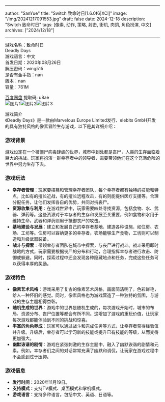 
---
author: "SanYue"
title: "Switch 致命时日[1.6.0f6|XCI]"
image: "/img/20241217091553.jpg"
draft: false
date: 2024-12-18
description: "Switch 致命时日"
tags: [像素, 动作, 策略, 射击, 街机, 肉鸽, 角色扮演, 中文]
archives: ["2024/12/18"]

---

游戏名称：致命时日   
Deadly Days    
游戏语言：中文  
首发日期：2020年08月26日  
解压密码：wing515  
是否有金手指：nan  
版本：nan   
容量：761M

[百度网盘](https://pan.baidu.com/s/1Mmxbk_iQ3k9VrpGVf9tPdQ) 提取码: u8ae  
![图片1](/img/4218e0.jpg)![图片2](/img/651f95.jpg)![图片3](/img/ebbde2.jpg)  

游戏简介  
《Deadly Days》是一款由Marvelous Europe Limited发行、elebits GmbH开发的具有独特风格的像素冒险生存游戏，以下是其详细介绍：

### 游戏背景
游戏设定在一个被僵尸病毒肆虐的世界，城市中到处都是丧尸，人类的生存面临着巨大的挑战。玩家将扮演一群幸存者中的领导者，需要带领他们在这个充满危险的世界中努力生存下去。

### 游戏玩法
- **幸存者管理**：玩家要招募和管理幸存者团队，每个幸存者都有独特的技能和特点，比如有的擅长近战，有的擅长远程攻击，有的则能提供医疗支援等。合理分配任务，让他们发挥各自的优势，共同对抗丧尸。
- **资源收集与利用**：在游戏世界中，玩家需要四处寻找资源，包括食物、水、武器、弹药等。这些资源对于幸存者的生存和发展至关重要，例如食物和水用于维持生命，武器和弹药则用于抵御丧尸的攻击。
- **基地建设与发展**：建立和发展自己的幸存者基地，建造各种设施，如住房、农场、工坊等。住房可以容纳更多的幸存者，农场能够生产食物，工坊则可以制造和升级武器装备。
- **战斗与探索**：带领幸存者团队在城市中探索，与丧尸进行战斗。战斗采用即时战略的方式，玩家需要根据丧尸的分布和行动，合理指挥幸存者进行攻击、防御或躲避。同时，探索过程中还会发现各种隐藏地点和任务，完成这些任务可以获得丰厚的奖励。

### 游戏特色
- **像素艺术风格**：游戏采用了复古的像素艺术风格，画面简洁明了，色彩鲜艳，给人一种怀旧的感觉。同时，像素风格也为游戏营造了一种独特的氛围，与游戏的生存主题相得益彰。
- **随机生成的世界**：游戏中的世界是随机生成的，每次游戏开始时，城市的布局、资源分布、丧尸位置等都会有所不同。这增加了游戏的重玩价值，让玩家每次游戏都能体验到不同的挑战和惊喜。
- **丰富的角色养成**：玩家可以通过战斗和完成任务等方式，让幸存者获得经验值并升级。升级后，幸存者可以学习新的技能或提升已有技能的等级，从而变得更加强大。
- **幽默诙谐的剧情**：游戏在紧张刺激的生存主题中，融入了幽默诙谐的剧情和元素。例如，幸存者们之间的对话常常充满了幽默和调侃，让玩家在游戏过程中不会感到过于压抑。

### 游戏信息
- **发行时间**：2020年11月19日。
- **支持模式**：支持TV模式、桌面模式和掌机模式。
- **游戏语言**：支持多种语言，包括中文、英语、日语等。
